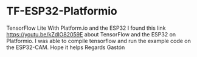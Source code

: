 # TF-ESP32-Platformio
TensorFlow Lite With Platform.io and the ESP32
I found this link https://youtu.be/kZdIO82059E about TensorFlow and the ESP32 on Platformio. I was able to compile tensorflow and run the example code on the ESP32-CAM. Hope it helps
Regards
Gastón

